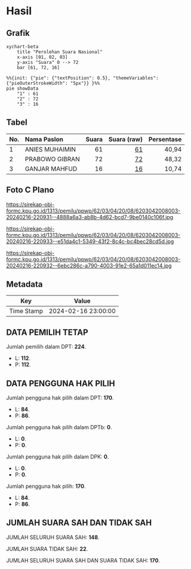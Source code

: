 # Hasil

## Grafik

```mermaid
xychart-beta
    title "Perolehan Suara Nasional"
    x-axis [01, 02, 03]
    y-axis "Suara" 0 --> 72
    bar [61, 72, 16]
```

```mermaid
%%{init: {"pie": {"textPosition": 0.5}, "themeVariables": {"pieOuterStrokeWidth": "5px"}} }%%
pie showData
    "1" : 61
    "2" : 72
    "3" : 16
```

## Tabel

| No. | Nama Paslon    | Suara | Suara (raw) | Persentase |
|:--- |:-------------- | -----:| -----------:| ----------:|
| 1   | ANIES MUHAIMIN | 61    | [61][p-1]   | 40,94      |
| 2   | PRABOWO GIBRAN | 72    | [72][p-2]   | 48,32      |
| 3   | GANJAR MAHFUD  | 16    | [16][p-3]   | 10,74      |


[p-1]: https://github.com/gigit-pemilu/pemilu-2024/blob/main/pilpres/hitung-suara/sub/62-kalimantan-tengah/sub/03-kapuas/sub/04-kapuas-kuala/sub/2008-tamban-baru-selatan/sub/003-tps/sub/paslon-1.txt
[p-2]: https://github.com/gigit-pemilu/pemilu-2024/blob/main/pilpres/hitung-suara/sub/62-kalimantan-tengah/sub/03-kapuas/sub/04-kapuas-kuala/sub/2008-tamban-baru-selatan/sub/003-tps/sub/paslon-2.txt
[p-3]: https://github.com/gigit-pemilu/pemilu-2024/blob/main/pilpres/hitung-suara/sub/62-kalimantan-tengah/sub/03-kapuas/sub/04-kapuas-kuala/sub/2008-tamban-baru-selatan/sub/003-tps/sub/paslon-3.txt

## Foto C Plano

https://sirekap-obj-formc.kpu.go.id/1313/pemilu/ppwp/62/03/04/20/08/6203042008003-20240216-220931--4888a6a3-ab8b-4d62-bcd7-9be0140c106f.jpg

https://sirekap-obj-formc.kpu.go.id/1313/pemilu/ppwp/62/03/04/20/08/6203042008003-20240216-220933--e51da4c1-5349-43f2-8c4c-bc4bec28cd5d.jpg

https://sirekap-obj-formc.kpu.go.id/1313/pemilu/ppwp/62/03/04/20/08/6203042008003-20240216-220932--6ebc286c-a790-4003-91e2-65a1d011ec14.jpg


## Metadata

| Key        | Value               |
| ---------- | ------------------- |
| Time Stamp | 2024-02-16 23:00:00 |


## DATA PEMILIH TETAP

Jumlah pemilih dalam DPT: **224**.
 * L: **112**.
 * P: **112**.

## DATA PENGGUNA HAK PILIH

Jumlah pengguna hak pilih dalam DPT: **170**.
 * L: **84**.
 * P: **86**.

Jumlah pengguna hak pilih dalam DPTb: **0**.
 * L: **0**.
 * P: **0**.

Jumlah pengguna hak pilih dalam DPK: **0**.
 * L: **0**.
 * P: **0**.

Jumlah pengguna hak pilih: **170**.
 * L: **84**.
 * P: **86**.

## JUMLAH SUARA SAH DAN TIDAK SAH

JUMLAH SELURUH SUARA SAH: **148**.

JUMLAH SUARA TIDAK SAH: **22**.

JUMLAH SELURUH SUARA SAH DAN SUARA TIDAK SAH: **170**.


